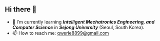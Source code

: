 ## Hi there 👋

- 🌱 I’m currently learning ***Intelligent Mechatronics Engineering, and Computer Science*** in ***Sejong University*** (Seoul, South Korea).
- 📫 How to reach me: qwerie8899@gmail.com


<!--
**qwerie/qwerie** is a ✨ _special_ ✨ repository because its `README.md` (this file) appears on your GitHub profile.

Here are some ideas to get you started:

- 🔭 I’m currently working on ...
- 🌱 I’m currently learning ...
- 👯 I’m looking to collaborate on ...
- 🤔 I’m looking for help with ...
- 💬 Ask me about ...
- 📫 How to reach me: ...
- 😄 Pronouns: ...
- ⚡ Fun fact: ...
-->
